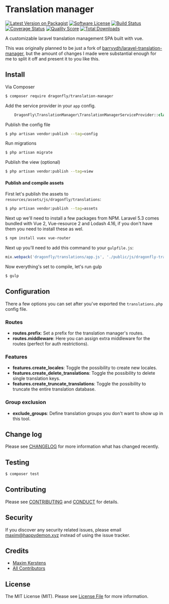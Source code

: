 # Translation manager


[![Latest Version on Packagist][ico-version]][link-packagist]
[![Software License][ico-license]](LICENSE.md)
[![Build Status][ico-travis]][link-travis]
[![Coverage Status][ico-scrutinizer]][link-scrutinizer]
[![Quality Score][ico-code-quality]][link-code-quality]
[![Total Downloads][ico-downloads]][link-downloads]

A customizable laravel translation management SPA built with vue.

This was originally planned to be just a fork of [barryvdh/laravel-translation-manager](https://github.com/barryvdh/laravel-translation-manager), but the amount of changes I made were substantial enough for me to split it off and present it to you like this.

## Install

Via Composer

``` bash
$ composer require dragonfly/translation-manager
```

Add the service provider in your `app` config.

```php
    DragonFly\TranslationManager\TranslationManagerServiceProvider::class,
```

Publish the config file

``` bash
$ php artisan vendor:publish --tag=config
```

Run migrations

``` bash
$ php artisan migrate
```

Publish the view (optional)

``` bash
$ php artisan vendor:publish --tag=view
```

#### Publish and compile assets

First let's publish the assets to `resources/assets/js/dragonfly/translations`:

``` bash
$ php artisan vendor:publish --tag=assets
```

Next up we'll need to install a few packages from NPM.
Laravel 5.3 comes bundled with Vue 2, Vue-resource 2 and Lodash 4.16, if you don't have them you need to install these as wel.

``` bash
$ npm install vuex vue-router
```

Next up you'll need to add this command to your `gulpfile.js`:

```js
mix.webpack('dragonfly/translations/app.js', './public/js/dragonfly-translations.js');
```

Now everything's set to compile, let's run gulp

``` bash
$ gulp
```

## Configuration

There a few options you can set after you've exported the `translations.php` config file.

### Routes

 - **routes.prefix**: Set a prefix for the translation manager's routes.
 - **routes.middleware**: Here you can assign extra middleware for the routes (perfect for auth restrictions).

### Features

 - **features.create_locales**: Toggle the possibility to create new locales.
 - **features.create_delete_translations**: Toggle the possibility to delete single translation keys.
 - **features.create_truncate_translations**: Toggle the possibility to truncate the entire translation database.

### Group exclusion

 - **exclude_groups**: Define translation groups you don't want to show up in this tool.

## Change log

Please see [CHANGELOG](CHANGELOG.md) for more information what has changed recently.

## Testing

``` bash
$ composer test
```

## Contributing

Please see [CONTRIBUTING](CONTRIBUTING.md) and [CONDUCT](CONDUCT.md) for details.

## Security

If you discover any security related issues, please email maxim@happydemon.xyz instead of using the issue tracker.

## Credits

- [Maxim Kerstens][link-author]
- [All Contributors][link-contributors]

## License

The MIT License (MIT). Please see [License File](LICENSE.md) for more information.

[ico-version]: https://img.shields.io/packagist/v/dragonfly/translation-manager.svg?style=flat-square
[ico-license]: https://img.shields.io/badge/license-MIT-brightgreen.svg?style=flat-square
[ico-travis]: https://img.shields.io/travis/dragonfly/translation-manager/master.svg?style=flat-square
[ico-scrutinizer]: https://img.shields.io/scrutinizer/coverage/g/dragonfly/translation-manager.svg?style=flat-square
[ico-code-quality]: https://img.shields.io/scrutinizer/g/dragonfly/translation-manager.svg?style=flat-square
[ico-downloads]: https://img.shields.io/packagist/dt/dragonfly/translation-manager.svg?style=flat-square

[link-packagist]: https://packagist.org/packages/dragonfly/translation-manager
[link-travis]: https://travis-ci.org/dragonfly/translation-manager
[link-scrutinizer]: https://scrutinizer-ci.com/g/dragonfly/translation-manager/code-structure
[link-code-quality]: https://scrutinizer-ci.com/g/dragonfly/translation-manager
[link-downloads]: https://packagist.org/packages/dragonfly/translation-manager
[link-author]: https://github.com/happyDemon
[link-contributors]: ../../contributors
